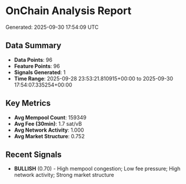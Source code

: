 # OnChain Analysis Report
Generated: 2025-09-30 17:54:09 UTC

## Data Summary
- **Data Points**: 96
- **Feature Points**: 96
- **Signals Generated**: 1
- **Time Range**: 2025-09-28 23:53:21.810915+00:00 to 2025-09-30 17:54:07.335254+00:00

## Key Metrics
- **Avg Mempool Count**: 159349
- **Avg Fee (30min)**: 1.7 sat/vB
- **Avg Network Activity**: 1.000
- **Avg Market Structure**: 0.752

## Recent Signals
- **BULLISH** (0.70) - High mempool congestion; Low fee pressure; High network activity; Strong market structure
